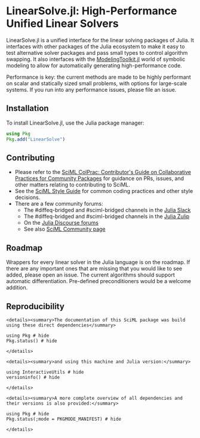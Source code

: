 # LinearSolve.jl: High-Performance Unified Linear Solvers

LinearSolve.jl is a unified interface for the linear solving packages of
Julia. It interfaces with other packages of the Julia ecosystem
to make it easy to test alternative solver packages and pass small types to
control algorithm swapping. It also interfaces with the
[ModelingToolkit.jl](https://docs.sciml.ai/ModelingToolkit/stable/) world of symbolic modeling to
allow for automatically generating high-performance code.

Performance is key: the current methods are made to be highly performant on
scalar and statically sized small problems, with options for large-scale systems.
If you run into any performance issues, please file an issue.

## Installation

To install LinearSolve.jl, use the Julia package manager:

```julia
using Pkg
Pkg.add("LinearSolve")
```

## Contributing

- Please refer to the
  [SciML ColPrac: Contributor's Guide on Collaborative Practices for Community Packages](https://github.com/SciML/ColPrac/blob/master/README.md)
  for guidance on PRs, issues, and other matters relating to contributing to SciML.
- See the [SciML Style Guide](https://github.com/SciML/SciMLStyle) for common coding practices and other style decisions.
- There are a few community forums:
    - The #diffeq-bridged and #sciml-bridged channels in the
      [Julia Slack](https://julialang.org/slack/)
    - The #diffeq-bridged and #sciml-bridged channels in the
      [Julia Zulip](https://julialang.zulipchat.com/#narrow/stream/279055-sciml-bridged)
    - On the [Julia Discourse forums](https://discourse.julialang.org)
    - See also [SciML Community page](https://sciml.ai/community/)

## Roadmap

Wrappers for every linear solver in the Julia language is on the roadmap. If
there are any important ones that are missing that you would like to see added,
please open an issue. The current algorithms should support automatic differentiation.
Pre-defined preconditioners would be a welcome addition.

## Reproducibility
```@raw html
<details><summary>The documentation of this SciML package was build using these direct dependencies</summary>
```
```@example
using Pkg # hide
Pkg.status() # hide
```
```@raw html
</details>
```
```@raw html
<details><summary>and using this machine and Julia version:</summary>
```
```@example
using InteractiveUtils # hide
versioninfo() # hide
```
```@raw html
</details>
```
```@raw html
<details><summary>A more complete overview of all dependencies and their versions is also provided:</summary>
```
```@example
using Pkg # hide
Pkg.status(;mode = PKGMODE_MANIFEST) # hide
```
```@raw html
</details>
```
